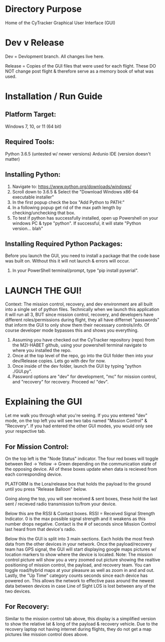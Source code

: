 # Directory Purpose
Home of the CyTracker Graphical User Interface (GUI)

# Dev v Release
Dev = Devlopment branch. All changes live here.

Release = Copies of the GUI files that were used for each flight. These DO NOT change post flight & therefore serve as a memory book of what was used.

# Installation / Run Guide

## Platform Target: 
Windows 7, 10, or 11 (64 bit)

## Required Tools:
Python 3.6.5 (untested w/ newer versions)
Ardunio IDE (version doesn't matter)

## Installing Python:
1. Navigate to: https://www.python.org/downloads/windows/
2. Scroll down to 3.6.5 & Select the "Download Windows x86-64 executable installer"
3. In the first popup check the box "Add Python to PATH:"
4. In a following popup get rid of the max path length by checking/unchecking that box. 
5. To test if python has successfully installed, open up Powershell on your windows PC & type "python". If successful, it will state "Python version... blah"

## Installing Required Python Packages:
Before you launch the GUI, you need to install a package that the code base was built on. Without this it will not launch & errors will occur.
1. In your PowerShell terminal/prompt, type "pip install pyserial". 


# LAUNCH THE GUI!
Context: The mission control, recovery, and dev environment are all built into a single set of python files. Technically when we launch this application it will run all 3, BUT since mission control, recovery, and developers have different roles/permissions during flight, they all have differnet "passwords" that inform the GUI to only show them their necessary controls/info. Of course developer mode bypasses this and shows you everything.

1. Assuming you have checked out the CyTracker repository (repo) from the M2I-HABET github, using your powershell terminal navigate to where you installed the repo.
2. Once at the top level of the repo, go into the GUI folder then into your dev/Release copies. Lets go with dev for now.
3. Once inside of the dev folder, launch the GUI by typing "python ./GUI.py".
4. Password options are "dev" for development, "mc" for mission control, and "recovery" for recovery. Proceed w/ "dev".

# Explaining the GUI
Let me walk you through what you're seeing. If you you entered "dev" mode, on the top left you will see two tabs named "Mission Control" & "Recovery". If you had entered the other GUI modes, you would only see your respective tab. 

## For Mission Control:

On the top left is the "Node Status" indicator. The four red boxes will toggle between Red -> Yellow -> Green depending on the communication state of the opposing device. All of these boxes update when data is recieved from each corresponding device. 

PLATFORM is the Lora/release box that holds the payload to the ground until you press "Release Balloon" below.

Going along the top, you will see received & sent boxes, these hold the last sent / recieved radio transmission to/from your device. 

Below this are the RSSI & Contact boxes. RSSI = Received Signal Strength Indicator. 0 is the max possible signal strength and it weakens as this number drops negative. Contact is the # of seconds since Mission Control last heard from that device's radio. 

Below this the GUI is split into 3 main sections. Each holds the most fresh data from the other devices in your network. Once the payload/recovery team has GPS signal, the GUI will start displaying google maps pictures w/ location markers to show where the device is located. Note: The mission control picture will show you a very zoomed out picture showing the realtive positioning of mission control, the payload, and recovery team. You can toggle road/hybrid maps at your pleasure as well as zoom in and and out. Lastly, the "Up Time" category counts seconds since each device has powered on. This allows the network to effective pass around the newest data between devices in case Line of Sight LOS is lost between any of the two devices.

## For Recovery:

Similar to the mission control tab above, this display is a simplified version to show the relative lat & long of the payload & recovery vehicle. Due to the recovery laptop not having internet during flights, they do not get a map pictures like mission control does above. 
